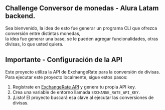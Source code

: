 ## Challenge Conversor de monedas - Alura Latam backend. 

Sea bienvenido, la idea de esto fue generar un programa CLI que ofrezca conversión entre distintas monedas,<br/>
la idea fue generar una base, se le pueden agregar funcionalidades, otras divisas, lo que usted quiera.

## Importante - Configuración de la API

Este proyecto utiliza la API de ExchangeRate para la conversión de divisas. Para ejecutar este proyecto localmente, sigue estos pasos:

1. Regístrate en [ExchangeRate API](https://www.exchangerate-api.com/) y genera tu propia API key.
2. Crea una variable de entorno llamada `EXCHANGE_RATE_API_KEY`.
3. ¡Listo! El proyecto buscará esa clave al ejecutar las conversiones de divisas.

